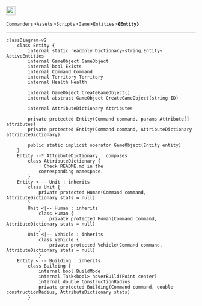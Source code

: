 ﻿<a href="https://github.com/Galacticai/Commanders/blob/dev/Assets/Scripts/Game/Entities/Entity.cs">
    <img height=24 src="https://img.shields.io/badge/Class%20Diagram-Entity-white?color=informational&style=flat-square" />
</a>
<br/>

`Commanders`>`Assets`>`Scripts`>`Game`>`Entities`>**{`Entity`}**

---

```mermaid
classDiagram-v2
    class Entity {
        internal static readonly Dictionary~string,Entity~ ActiveEntities
        internal GameObject GameObject
        internal bool Exists
        internal Command Command
        internal Territory Territory
        internal Health Health
        
        internal GameObject CreateGameObject()
        internal abstract GameObject CreateGameObject(string ID)

        internal AttributeDictionary Attributes

        private protected Entity(Command command, params Attribute[] attributes)
        private protected Entity(Command command, AttributeDictionary attributeDictionary)

        public static implicit operator GameObject(Entity entity)
    }
    Entity --* AttributeDictionary : composes
        class AttributeDictionary {
            ! Check README.md in the
            corresponding namespace.
        }
    Entity <|-- Unit : inherits
        class Unit {
            private protected Human(Command command, AttributeDictionary stats = null)
        }
        Unit <|-- Human : inherits
            class Human {
                private protected Human(Command command, AttributeDictionary stats = null)
            }
        Unit <|-- Vehicle : inherits
            class Vehicle {
                private protected Vehicle(Command command, AttributeDictionary stats = null)
            }
    Entity <|-- Building : inherits
        class Building {
            internal bool BuildMode
            internal Task<bool> hoverBuild(Point center)
            internal double ConstructionRadius
            private protected Building(Command command, double constructionRadius, AttributeDictionary stats)
        }

```